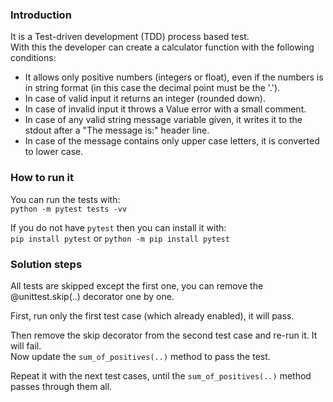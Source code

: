 ### Introduction

It is a Test-driven development (TDD) process based test.<br> 
With this the developer can create a calculator function with the following conditions:<br>
* It allows only positive numbers (integers or float), even if the numbers is in string format (in this case the decimal point must be the '.').<br>
* In case of valid input it returns an integer (rounded down).<br>
* In case of invalid input it throws a Value error with a small comment.<br>
* In case of any valid string message variable given, it writes it to the stdout after a "The message is:" header line.<br>
* In case of the message contains only upper case letters, it is converted to lower case.<br>

### How to run it

You can run the tests with:<br> 
`python -m pytest tests -vv`<br>

If you do not have `pytest` then you can install it with:<br>
`pip install pytest` or `python -m pip install pytest`<br>

### Solution steps

All tests are skipped except the first one, you can remove the @unittest.skip(..) decorator one by one.<br>

First, run only the first test case (which already enabled), it will pass.

Then remove the skip decorator from the second test case and re-run it. It will fail.<br>
Now update the `sum_of_positives(..)` method to pass the test.<br>

Repeat it with the next test cases, until the `sum_of_positives(..)` method passes through them all.
